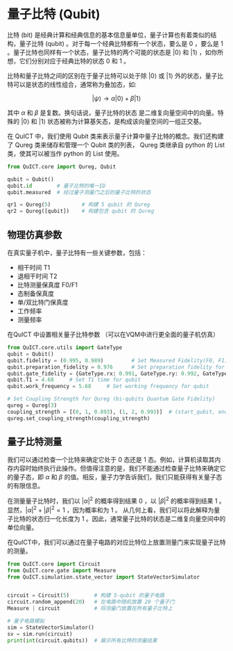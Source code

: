 # 量子比特 (Qubit)

比特 (bit) 是经典计算和经典信息的基本信息量单位，量子计算也有着类似的结构，量子比特 (qubit) 。对于每一个经典比特都有一个状态，要么是 $0$ ，要么是 $1$ 。量子比特也同样有一个状态，量子比特的两个可能的状态是 $|0⟩$ 和 $|1⟩$ ，如你所想，它们分别对应于经典比特的状态 $0$ 和 $1$ 。

比特和量子比特之间的区别在于量子比特可以处于除 $|0⟩$ 或 $|1⟩$ 外的状态，量子比特可以是状态的线性组合，通常称为叠加态，如:

$$
|\psi \rangle \rightarrow \alpha |0 \rangle + \beta |1 \rangle
$$

其中 $\alpha$ 和 $\beta$ 是复数。换句话说，量子比特的状态 是二维复向量空间中的向量。特殊的 $|0⟩$ 和 $|1⟩$ 状态被称为计算基矢态，是构成该向量空间的一组正交基。

在 QuICT 中，我们使用 Qubit 类来表示量子计算中量子比特的概念。我们还构建了 Qureg 类来储存和管理一个 Qubit 类的列表， Qureg 类继承自 python 的 List 类，使其可以被当作 python 的 List 使用。

``` python
from QuICT.core import Qureg, Qubit

qubit = Qubit()
qubit.id        # 量子比特的唯一ID
qubit.measured  # 经过量子测量门之后的量子比特的状态

qr1 = Qureg(5)          # 构建 5 qubit 的 Qureg
qr2 = Qureg([qubit])    # 构建包含 qubit 的 Qureg
```

## 物理仿真参数
在真实量子机中，量子比特有一些关键参数，包括：
- 相干时间 T1
- 退相干时间 T2
- 比特测量保真度 F0/F1
- 态制备保真度
- 单/双比特门保真度
- 工作频率
- 测量频率

在QuICT 中设置相关量子比特参数 （可以在VQM中进行更全面的量子机仿真）
``` python
from QuICT.core.utils import GateType
qubit = Qubit()
qubit.fidelity = (0.995, 0.989)         # Set Measured Fidelity(F0, F1) for qubit
qubit.preparation_fidelity = 0.976      # Set preparation fidelity for qubit
qubit.gate_fidelity = {GateType.rx: 0.991, GateType.ry: 0.992, GateType.rz: 0.989}      # Set Gate fidelity, you can use simple float for average single-qubit Gate fidelity. qubit.gate_fidelity = 0.991
qubit.T1 = 4.68     # Set T1 time for qubit
qubit.work_frequency = 5.68     # Set working frequency for qubit   

# Set Coupling Strength for Qureg (bi-qubits Quantum Gate Fidelity)
qureg = Qureg(3)
coupling_strength = [(0, 1, 0.893), (1, 2, 0.993)]  # (start_qubit, end_qubit, fidelity)
qureg.set_coupling_strength(coupling_strength)
```


## 量子比特测量

我们可以通过检查一个比特来确定它处于 $0$ 态还是 $1$ 态。例如，计算机读取其内存内容时始终执行此操作。但值得注意的是，我们不能通过检查量子比特来确定它的量子态，即 $\alpha$ 和 $\beta$ 的值。相反，量子力学告诉我们，我们只能获得有关量子态的有限信息。

在测量量子比特时，我们以 $|\alpha|^2$ 的概率得到结果 $0$ ，以 $|\beta|^2$ 的概率得到结果 $1$ 。显然，$|\alpha|^2 + |\beta|^2 = 1$ ，因为概率和为 $1$ 。 从几何上看，我们可以将此解释为量子比特的状态归一化长度为 $1$ 。因此，通常量子比特的状态是二维复向量空间中的单位向量。

在QuICT中，我们可以通过在量子电路的对应比特位上放置测量门来实现量子比特的测量。

``` python
from QuICT.core import Circuit
from QuICT.core.gate import Measure
from QuICT.simulation.state_vector import StateVectorSimulator


circuit = Circuit(5)        # 构建 5-qubit 的量子电路
circuit.random_append(20)   # 在电路中随机放置 20 个量子门
Measure | circuit           # 将测量门放置在所有量子比特上

# 量子电路模拟
sim = StateVectorSimulator()
sv = sim.run(circuit)
print(int(circuit.qubits))  # 展示所有比特的测量结果
```